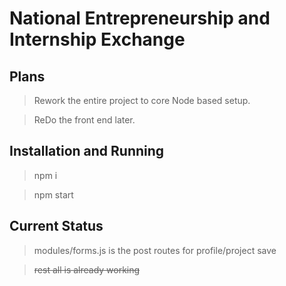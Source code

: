 # National Entrepreneurship and Internship Exchange

## Plans

> Rework the entire project to core Node based setup.

> ReDo the front end later.

## Installation and Running

> npm i

> npm start

## Current Status

> modules/forms.js is the post routes for profile/project save

> ~~rest all is already working~~
